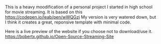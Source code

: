 This is a heavy moodification of a personal project I started in high school for movie streaming. It is based on this https://codepen.io/leab/pen/wWQGzj
My version is very watered down, but I think it creates a great, reponsive template with minimal code.

Here is a live preview of the website if you choose not to download/use it.
https://bobertx.github.io/Open-Source-Streaming-Site
